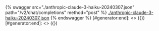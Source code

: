 [#generator:start]: <> ({ "template": "openapi" })
[#generator:start]: <> ({ "template": "openapi" })
{% swagger src="./anthropic-claude-3-haiku-20240307.json" path="/v2/chat/completions" method="post" %}
[./anthropic-claude-3-haiku-20240307.json](./anthropic-claude-3-haiku-20240307.json)
{% endswagger %}
[#generator:end]: <> ({})
[#generator:end]: <> ({})